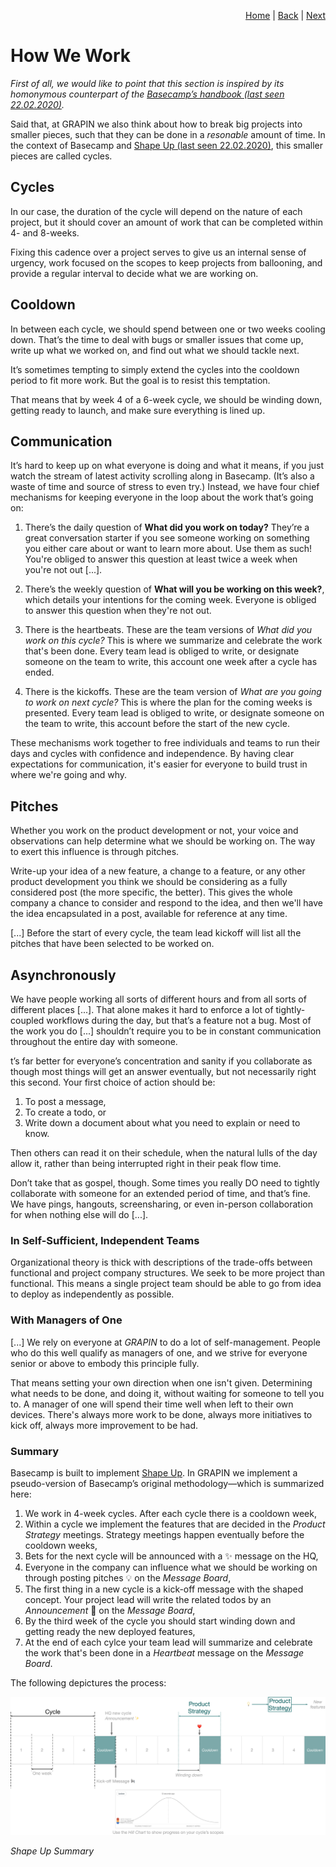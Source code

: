 <p align="right">
<a href="README.md">Home</a> | <a href="holidays-and-absences.md">Back</a> | <a href="organizational-chart.md">Next</a>
</p>


# How We Work
*First of all, we would like to point that this section is inspired by its homonymous counterpart of the [Basecamp’s handbook (last seen 22.02.2020)](https://github.com/basecamp/handbook/blob/master/how-we-work.md).* 

Said that, at GRAPIN we also think about how to break big projects into smaller pieces, such that they can be done in a *resonable* amount of time. In the context of Basecamp and [Shape Up (last seen 22.02.2020)](https://basecamp.com/shapeup), this smaller pieces are called cycles.

## Cycles
In our case, the duration of the cycle will depend on the nature of each project, but it should cover an amount of work that can be completed  within 4- and 8-weeks.

Fixing this cadence over a project serves to give us an internal sense of urgency, work focused on the scopes to keep projects from ballooning, and provide a regular interval to decide what we are working on. 

## Cooldown
In between each cycle, we should spend between one or two weeks cooling down. That’s the time to deal with bugs or smaller issues that come up, write up what we worked on, and find out what we should tackle next. 

It’s sometimes tempting to simply extend the cycles into the cooldown period to fit more work. But the goal is to resist this temptation.

That means that by week 4 of a 6-week cycle, we should be winding down, getting ready to launch, and make sure everything is lined up.

## Communication
It’s hard to keep up on what everyone is doing and what it means, if you just watch the stream of latest activity scrolling along in Basecamp. (It’s also a waste of time and source of stress to even try.) Instead, we have four chief mechanisms for keeping everyone in the loop about the work that’s going on:

1. There’s the daily question of **What did you work on today?** They’re a great conversation starter if you see someone working on something you either care about or want to learn more about. Use them as such! You're obliged to answer this question at least twice a week when you're not out [...].

2. There’s the weekly question of **What will you be working on this week?**, which details your intentions for the coming week. Everyone is obliged to answer this question when they're not out.

3. There is the heartbeats. These are the team versions of *What did you work on this cycle?* This is where we summarize and celebrate the work that's been done. Every team lead is obliged to write, or designate someone on the team to write, this account one week after a cycle has ended.

4. There is the kickoffs. These are the team version of *What are you going to work on next cycle?* This is where the plan for the coming weeks is presented. Every team lead is obliged to write, or designate someone on the team to write, this account before the start of the new cycle.

These mechanisms work together to free individuals and teams to run their days and cycles with confidence and independence. By having clear expectations for communication, it's easier for everyone to build trust in where we're going and why.

## Pitches
Whether you work on the product development or not, your voice and observations can help determine what we should be working on. The way to exert this influence is through pitches.

Write-up your idea of a new feature, a change to a feature, or any other product development you think we should be considering as a fully considered post (the more specific, the better). This gives the whole company a chance to consider and respond to the idea, and then we'll have the idea encapsulated in a post, available for reference at any time.

[...] Before the start of every cycle, the team lead kickoff will list all the pitches that have been selected to be worked on.

## Asynchronously
We have people working all sorts of different hours and from all sorts of different places [...]. That alone makes it hard to enforce a lot of tightly-coupled workflows during the day, but that’s a feature not a bug. Most of the work you do [...] shouldn’t require you to be in constant communication throughout the entire day with someone.

t’s far better for everyone’s concentration and sanity if you collaborate as though most things will get an answer eventually, but not necessarily right this second. Your first choice of action should be:

1. To post a message,
2. To create a todo, or
3. Write down a document about what you need to explain or need to know.

Then others can read it on their schedule, when the natural lulls of the day allow it, rather than being interrupted right in their peak flow time.

Don’t take that as gospel, though. Some times you really DO need to tightly collaborate with someone for an extended period of time, and that’s fine. We have pings, hangouts, screensharing, or even in-person collaboration for when nothing else will do [...].

### In Self-Sufficient, Independent Teams
Organizational theory is thick with descriptions of the trade-offs between functional and project company structures. We seek to be more project than functional. This means a single project team should be able to go from idea to deploy as independently as possible.

### With Managers of One
[...] We rely on everyone at _GRAPIN_ to do a lot of self-management. People who do this well qualify as managers of one, and we strive for everyone senior or above to embody this principle fully.

That means setting your own direction when one isn't given. Determining what needs to be done, and doing it, without waiting for someone to tell you to. A manager of one will spend their time well when left to their own devices. There's always more work to be done, always more initiatives to kick off, always more improvement to be had.

### Summary
Basecamp is built to implement [Shape Up](https://basecamp.com/shapeup/4.0-appendix-01). In GRAPIN we implement a pseudo-version of Basecamp’s original methodology—which is summarized here:

1. We work in 4-week cycles. After each cycle there is a cooldown week,
2. Within a cycle we implement the features that are decided in the _Product Strategy_ meetings. Strategy meetings happen eventually before the cooldown weeks,
3. Bets for the next cycle will be announced with a ✨ message on the HQ,
4. Everyone in the company can influence what we should be working on through posting pitches 💡 on the _Message Board_,
5. The first thing in a new cycle is a kick-off message with the shaped concept. Your project lead will write the related todos by an _Announcement_ 📢 on the _Message Board_,
6. By the third week of the cycle you should start winding down and getting ready the new deployed features,
7. At the end of each cylce your team lead will summarize and celebrate the work that's been done in a _Heartbeat_ message on the _Message Board_.

The following depictures the process:

![](static/shape-up-summary.jpg)

*Shape Up Summary*